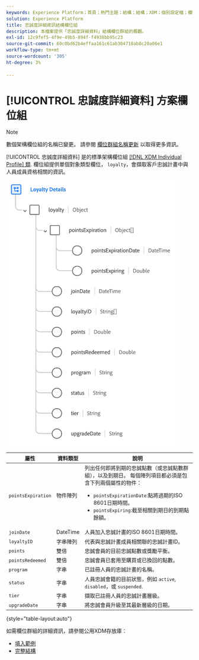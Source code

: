 ```yaml
---
keywords: Experience Platform；首頁；熱門主題；結構；結構；XDM；個別設定檔；欄位；結構；結構；忠誠度詳細資訊；結構設計；欄位群組；欄位群組；
solution: Experience Platform
title: 忠誠度詳細資訊結構欄位組
description: 本檔案提供「忠誠度詳細資料」結構欄位群組的概觀。
exl-id: 12c9fef5-4f9e-49b5-894f-f4938bb95c23
source-git-commit: 60c0bd62b4effaa161c61ab304718ab8c20a06e1
workflow-type: tm+mt
source-wordcount: '305'
ht-degree: 3%

---
```


# [!UICONTROL 忠誠度詳細資料] 方案欄位組

>[!NOTE]
>
>數個架構欄位組的名稱已變更。 請參閱 [欄位群組名稱更新](../name-updates.md) 以取得更多資訊。

[!UICONTROL 忠誠度詳細資料] 是的標準架構欄位組 [[!DNL XDM Individual Profile] 類](../../classes/individual-profile.md). 欄位組提供單個對象類型欄位， `loyalty`，會擷取客戶忠誠計畫中與人員成員資格相關的資訊。

![](../../images/field-groups/loyalty-details.png)

| 屬性 | 資料類型 | 說明 |
| --- | --- | --- |
| `pointsExpiration` | 物件陣列 | 列出任何即將到期的忠誠點數（或忠誠點數群組），以及到期日。 每個陣列項目都必須是包含下列兩個屬性的物件： <ul><li>`pointsExpirationDate`:點將過期的ISO 8601日期時間。</li><li>`pointsExpiring`:截至相關到期日的到期點餘額。</li></ul> |
| `joinDate` | DateTime | 人員加入忠誠計畫的ISO 8601日期時間。 |
| `loyaltyID` | 字串陣列 | 代表與忠誠計畫成員相關聯的忠誠計畫ID。 |
| `points` | 雙倍 | 忠誠會員的目前忠誠點數或獎勵平衡。 |
| `pointsRedeemed` | 雙倍 | 忠誠會員已套用至購買或已換回的點數。 |
| `program` | 字串 | 已註冊人員的忠誠計畫的名稱。 |
| `status` | 字串 | 人員忠誠會籍的目前狀態，例如 `active`, `disabled`，或 `suspended`. |
| `tier` | 字串 | 擷取已註冊人員的忠誠計畫層級。 |
| `upgradeDate` | 字串 | 將忠誠會員升級至其最新層級的日期。 |

{style=&quot;table-layout:auto&quot;}

如需欄位群組的詳細資訊，請參閱公用XDM存放庫：

* [填入範例](https://github.com/adobe/xdm/blob/master/components/fieldgroups/profile/profile-loyalty-details.example.1.json)
* [完整結構](https://github.com/adobe/xdm/blob/master/components/fieldgroups/profile/profile-loyalty-details.schema.json)
